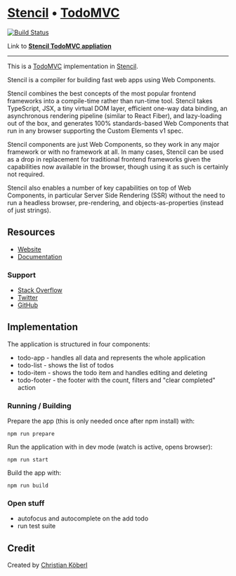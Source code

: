 # [Stencil](https://stenciljs.com) • [TodoMVC](http://todomvc.com)

[![Build Status](https://travis-ci.org/derkoe/stencil-todomvc.svg?branch=master)](https://travis-ci.org/derkoe/stencil-todomvc) 

Link to **[Stencil TodoMVC appliation](https://derkoe.github.io/stencil-todomvc/)**

---

This is a [TodoMVC](http://todomvc.com) implementation in [Stencil](https://stenciljs.com).

Stencil is a compiler for building fast web apps using Web Components.

Stencil combines the best concepts of the most popular frontend frameworks into a compile-time rather than run-time tool.  Stencil takes TypeScript, JSX, a tiny virtual DOM layer, efficient one-way data binding, an asynchronous rendering pipeline (similar to React Fiber), and lazy-loading out of the box, and generates 100% standards-based Web Components that run in any browser supporting the Custom Elements v1 spec.

Stencil components are just Web Components, so they work in any major framework or with no framework at all. In many cases, Stencil can be used as a drop in replacement for traditional frontend frameworks given the capabilities now available in the browser, though using it as such is certainly not required.

Stencil also enables a number of key capabilities on top of Web Components, in particular Server Side Rendering (SSR) without the need to run a headless browser, pre-rendering, and objects-as-properties (instead of just strings).

## Resources

- [Website](https://stenciljs.com)
- [Documentation](https://stenciljs.com/docs/intro)

### Support

- [Stack Overflow](http://stackoverflow.com/questions/tagged/stenciljs)
- [Twitter](http://twitter.com/stenciljs)
- [GitHub](https://github.com/ionic-team/stencil)

## Implementation

The application is structured in four components:
 * todo-app - handles all data and represents the whole application
 * todo-list - shows the list of todos
 * todo-item - shows the todo item and handles editing and deleting
 * todo-footer - the footer with the count, filters and "clear completed" action

### Running / Building

Prepare the app (this is only needed once after npm install) with:

    npm run prepare

Run the application with in dev mode (watch is active, opens browser):

    npm run start

Build the app with:

    npm run build

### Open stuff
 
 * autofocus and autocomplete on the add todo
 * run test suite

## Credit

Created by [Christian Köberl](https://derkoe.github.io)
